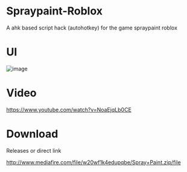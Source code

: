 # Spraypaint-Roblox
A ahk based script hack (autohotkey) for the game spraypaint roblox

# UI
![image](https://user-images.githubusercontent.com/130319095/232171177-1798ed04-a70f-4296-ac95-b5a75d42cdf4.png)




# Video
https://www.youtube.com/watch?v=NoaEjqLb0CE


# Download
Releases or direct link

http://www.mediafire.com/file/w20wf1k4edupqbe/Spray+Paint.zip/file
